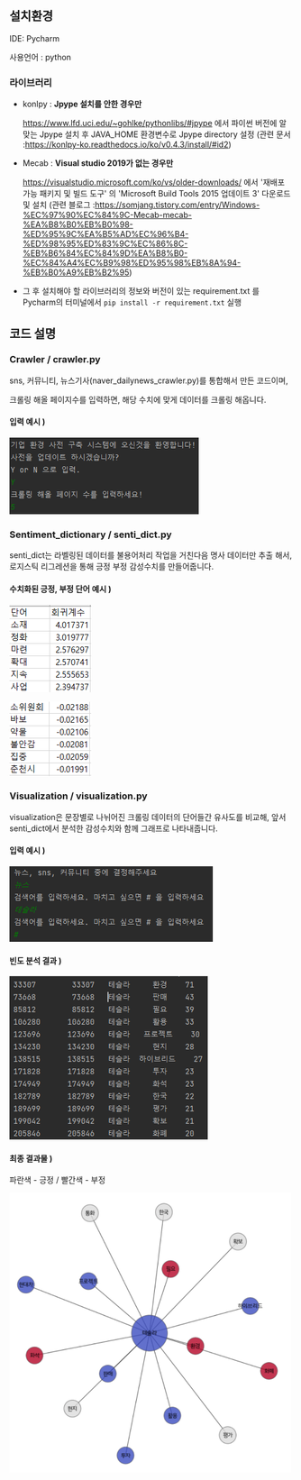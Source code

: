 ## 설치환경

IDE: Pycharm

사용언어 : python

### 라이브러리

- konlpy : **Jpype 설치를 안한 경우만** 

  https://www.lfd.uci.edu/~gohlke/pythonlibs/#jpype 에서 파이썬 버전에 알맞는 Jpype 설치 후 JAVA_HOME 환경변수로 Jpype directory 설정 (관련 문서 :https://konlpy-ko.readthedocs.io/ko/v0.4.3/install/#id2)

- Mecab : **Visual studio 2019가 없는 경우만**

  https://visualstudio.microsoft.com/ko/vs/older-downloads/ 에서 '재배포 가능 패키지 및 빌드 도구' 의 'Microsoft Build Tools 2015 업데이트 3' 다운로드 및 설치 (관련 블로그 :https://somjang.tistory.com/entry/Windows-%EC%97%90%EC%84%9C-Mecab-mecab-%EA%B8%B0%EB%B0%98-%ED%95%9C%EA%B5%AD%EC%96%B4-%ED%98%95%ED%83%9C%EC%86%8C-%EB%B6%84%EC%84%9D%EA%B8%B0-%EC%84%A4%EC%B9%98%ED%95%98%EB%8A%94-%EB%B0%A9%EB%B2%95)

- 그 후 설치해야 할 라이브러리의 정보와 버전이 있는 requirement.txt 를 Pycharm의 터미널에서 ``pip install -r requirement.txt`` 실행



## 코드 설명



### Crawler / crawler.py

sns, 커뮤니티, 뉴스기사(naver_dailynews_crawler.py)를 통합해서 만든 코드이며,

크롤링 해올 페이지수를 입력하면, 해당 수치에 맞게 데이터를 크롤링 해옵니다.



#### 입력 예시 )



![](https://github.com/Data-campus-SloganAnalysis/Main/blob/main/img/1_.png?raw=true)



### Sentiment_dictionary / senti_dict.py

senti_dict는 라벨링된 데이터를 불용어처리 작업을 거친다음 명사 데이터만 추출 해서, 로지스틱 리그레션을 통해 긍정 부정 감성수치를 만들어줍니다.



#### 수치화된 긍정, 부정 단어 예시 )

![](https://github.com/Data-campus-SloganAnalysis/Main/blob/main/img/2_.png?raw=true)

![](https://github.com/Data-campus-SloganAnalysis/Main/blob/main/img/3_.png?raw=true)



### Visualization / visualization.py

visualization은 문장별로 나뉘어진 크롤링 데이터의 단어들간 유사도를 비교해, 앞서 senti_dict에서 분석한 감성수치와 함께 그래프로 나타내줍니다.



#### 입력 예시 )

![](https://github.com/Data-campus-SloganAnalysis/Main/blob/main/img/4_.png?raw=true)



#### 빈도 분석 결과 )

![](https://github.com/Data-campus-SloganAnalysis/Main/blob/main/img/5_.png?raw=true)



#### 최종 결과물 )



파란색 - 긍정 / 빨간색 - 부정

<img src ="https://github.com/Data-campus-SloganAnalysis/Main/blob/main/img/6_.png?raw=true" width="500px"/>









